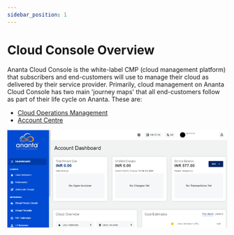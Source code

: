 ```yaml
---
sidebar_position: 1
---
```

# Cloud Console Overview

Ananta Cloud Console is the white-label CMP (cloud management platform) that subscribers and end-customers will use to manage their cloud as delivered by their service provider. Primarily, cloud management on Ananta Cloud Console has two main 'journey maps' that all end-customers follow as part of their life cycle on Ananta. These are:

- [Cloud Operations Management](CloudOperationsManagement)
- [Account Centre](/docs/AccountCentre/AboutAnantaAccountCentre)

![CloudConsole Overview](img/CloudConsoleOverview.png)


